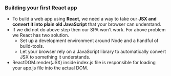 ### **Building your first React app**
- To build a web app using **React**, we need a way to take our **JSX and convert it into plain old JavaScript** that your browser can understand.
- If we did not do above step then our SPA won't work. For above problem we React has two solution.
    - Set up a development environment around Node and a handful of build-tools.
    - Let your browser rely on a JavaScript library to automatically convert JSX to something it understands.
- ReactDOM.render(JSX) inside index.js file is responsible for loading your app.js file into the actual DOM.